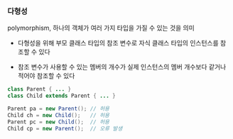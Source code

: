 ### 다형성
polymorphism, 하나의 객체가 여러 가지 타입을 가질 수 있는 것을 의미

- 다형성을 위해 부모 클래스 타입의 참조 변수로 자식 클래스 타입의 인스턴스를 참조할 수 있다

- 참조 변수가 사용할 수 있는 멤버의 개수가 실제 인스턴스의 멤버 개수보다 같거나 적어야 참조할 수 있다

```java
class Parent { ... }
class Child extends Parent { ... }

Parent pa = new Parent(); // 허용
Child ch = new Child();   // 허용
Parent pc = new Child();  // 허용
Child cp = new Parent();  // 오류 발생
```